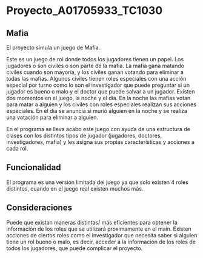 # Proyecto_A01705933_TC1030
## Mafia 
El proyecto simula un juego de Mafia. 

Este es un juego de rol donde todos los jugadores tienen un papel. Los jugadores o son civiles o son parte de la mafia. La mafia gana matando civiles cuando son mayoría, y los civiles ganan votando para eliminar a todas las mafias. Algunos civiles tienen roles especiales con una acción especial por turno como lo son el investigador que puede preguntar si un jugador es bueno o malo y el doctor que puede salvar a un jugador. Existen dos momentos en el juego, la noche y el día. En la noche las mafias votan para matar a alguien y los civiles con roles especiales realizan sus acciones especiales. En el día se anuncia si murió alguien en la noche y se realiza una votación para eliminar a alguien. 

En el programa se lleva acabo este juego con ayuda de una estructura de clases con los distintos tipos de jugador (jugadores, doctores, investigadores, mafia) y les asigna sus propias características y acciones a cada rol.

## Funcionalidad
El programa es una versión limitada del juego ya que solo existen 4 roles distintos, cuando en el juego real existen muchos más. 

## Consideraciones 
Puede que existan maneras distintas/ más eficientes para obtener la información de los roles que se utilizará proximamente en el main. 
Existen acciones de ciertos roles como el investigador que necesita saber si alguien tiene un rol bueno o malo, es decir, acceder a la información de los roles de todos los jugadores, que puede complicar el proyecto. 


